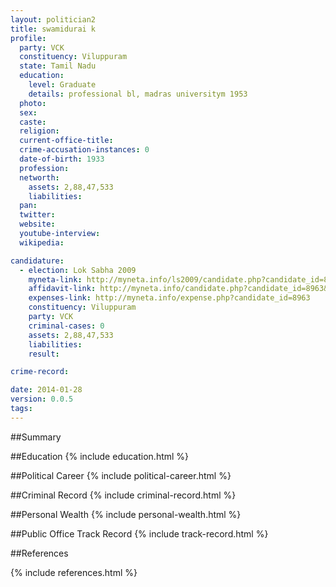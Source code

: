 ```yaml
---
layout: politician2
title: swamidurai k
profile: 
  party: VCK
  constituency: Viluppuram
  state: Tamil Nadu
  education: 
    level: Graduate
    details: professional bl, madras universitym 1953
  photo: 
  sex: 
  caste: 
  religion: 
  current-office-title: 
  crime-accusation-instances: 0
  date-of-birth: 1933
  profession: 
  networth: 
    assets: 2,88,47,533
    liabilities: 
  pan: 
  twitter: 
  website: 
  youtube-interview: 
  wikipedia: 

candidature: 
  - election: Lok Sabha 2009
    myneta-link: http://myneta.info/ls2009/candidate.php?candidate_id=8963
    affidavit-link: http://myneta.info/candidate.php?candidate_id=8963&scan=original
    expenses-link: http://myneta.info/expense.php?candidate_id=8963
    constituency: Viluppuram 
    party: VCK
    criminal-cases: 0
    assets: 2,88,47,533
    liabilities: 
    result:  

crime-record: 

date: 2014-01-28
version: 0.0.5
tags: 
---
```

##Summary


##Education
{% include education.html %}


##Political Career
{% include political-career.html %}


##Criminal Record
{% include criminal-record.html %}


##Personal Wealth
{% include personal-wealth.html %}


##Public Office Track Record
{% include track-record.html %}


##References


{% include references.html %}